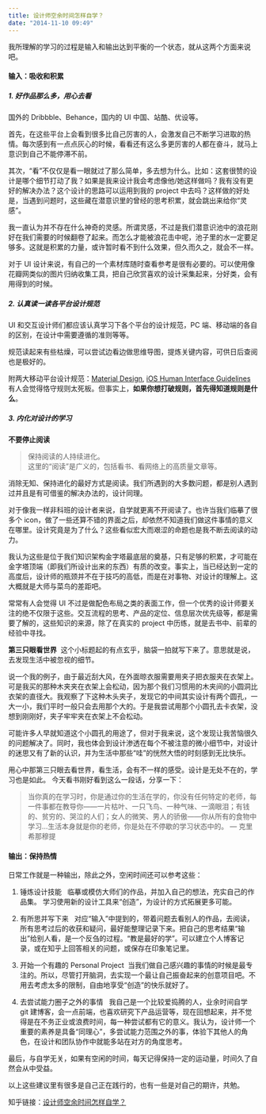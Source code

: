 ```yaml
---
title: 设计师空余时间怎样自学？
date: "2014-11-10 09:49"
---
```


我所理解的学习的过程是输入和输出达到平衡的一个状态，就从这两个方面来说吧。

#### 输入：吸收和积累  

##### 1. 好作品那么多，用心去看

国外的 Dribbble、Behance，国内的 UI 中国、站酷、优设等。

首先，在这些平台上会看到很多比自己厉害的人，会激发自己不断学习进取的热情。每次感到有一点点灰心的时候，看看还有这么多更厉害的人都在奋斗，就马上意识到自己不能停滞不前。

其次，“看”不仅仅是看一眼就过了那么简单，多去想为什么。比如：这套很赞的设计是哪个细节打动了我？如果是我来设计我会考虑像他/她这样做吗？我有没有更好的解决办法？这个设计的思路可以运用到我的 project 中去吗？这样做的好处是，当遇到问题时，这些藏在潜意识里的曾经的思考积累，就会跳出来给你“灵感”。

我一直认为并不存在什么神奇的灵感。所谓灵感，不过是我们潜意识池中的浪花刚好在我们需要的时候翻卷了起来。而怎么才能被浪花击中呢，池子里的水一定要足够多。这就是积累的力量，或许暂时看不到什么效果，但久而久之，就会不一样。

对于 UI 设计来说，有自己的一个素材库随时查看参考是很有必要的。可以使用像花瓣网类似的图片归纳收集工具，把自己欣赏喜欢的设计采集起来，分好类，会有用得到的时候。

##### 2. 认真读一读各平台设计规范

UI 和交互设计师们都应该认真学习下各个平台的设计规范，PC 端、移动端的各自的区别，在设计中需要遵循的准则等等。

规范读起来有些枯燥，可以尝试边看边做思维导图，提炼关键内容，可供日后查阅也是极好的。

附两大移动平台设计规范：[Material Design](https://material.io/), [iOS Human Interface Guidelines](https://developer.apple.com/design/human-interface-guidelines/) 
有人会觉得恪守规则太死板。但事实上，**如果你想打破规则，首先得知道规则是什么**。

##### 3. 内化对设计的学习

**不要停止阅读**

> 保持阅读的人持续进化。   
> 这里的“阅读”是广义的，包括看书、看网络上的高质量文章等。

消除无知、保持进化的最好方式是阅读。我们所遇到的大多数问题，都是别人遇到过并且是有可借鉴的解决办法的，设计同理。

对于像我一样非科班的设计者来说，自学就更离不开阅读了。也许当我们临摹了很多个 icon，做了一些还算不错的界面之后，却依然不知道我们做这件事情的意义在哪里。设计究竟是为了什么？这些看似宏大而艰涩的命题也是我不断去阅读的动力。

我认为这些是位于我们知识架构金字塔最底层的奠基，只有足够的积累，才可能在金字塔顶端（即我们所设计出来的东西）有质的改变。事实上，当已经达到一定的高度后，设计师的瓶颈并不在于技巧的高低，而是在对事物、对设计的理解上。这大概就是大师与菜鸟的差距吧。

常常有人会觉得 UI 不过是做配色布局之类的表面工作，但一个优秀的设计师要关注的绝不仅限于这些。交互流程的思考、产品的定位、信息层次优先级等，都是需要了解的，这些知识的来源，除了在真实的 project 中历练，就是去书中、前辈的经验中寻找。

**第三只眼看世界** 
这个小标题起的有点玄乎，脑袋一拍就写下来了。意思就是说，去发现生活中被忽视的细节。

说一个我的例子，由于最近刮大风，在外面晾衣服需要用夹子把衣服夹在衣架上。可是我买的那种木夹夹在衣架上会松动，因为那个我们习惯用的木夹间的小圆洞比衣架的直径大。我观察了下这种木头夹子，发现它的中间其实设计有两个圆孔，一大一小，我们平时一般只会去用那个大的。于是我尝试用那个小圆孔去卡衣架，没想到刚刚好，夹子牢牢夹在衣架上不会松动。

可能许多人早就知道这个小圆孔的用途了，但对于我来说，这个发现让我苦恼很久的问题解决了。同时，我也体会到设计渗透在每个不被注意的微小细节中，对设计的迷思又有了新的认识，并为生活中那些“哇”的恍然大悟的时刻感到无比快乐。

用心中那第三只眼去看世界，看生活，会有不一样的感受。设计是无处不在的，学习也是如此。
今天看书刚好看到这么一段话，分享一下：

> 当你真的在学习时，你是通过你的生活在学的，你没有任何特定的老师，每一件事都在教导你——一片枯叶、一只飞鸟、一种气味、一滴眼泪；有钱的、贫穷的、哭泣的人们；女人的微笑、男人的骄傲——你从所有的食物中学习…生活本身就是你的老师，你是处在不停歇的学习状态中的。 — 克里希那穆提

#### 输出：保持热情

日常工作就是一种输出，除此之外，空闲时间还可以参考这些：

1. 锤炼设计技能   临摹或模仿大师们的作品，并加入自己的想法，充实自己的作品集。
   学习使用新的设计工具来“创造”，为设计的方式拓展更多可能。

2. 有所思并写下来   对应“输入”中提到的，带着问题去看别人的作品，去阅读，所有思考过后的收获和疑问，最好能整理记录下来。把自己的思考结果“输出”给别人看，是一个反刍的过程。“教是最好的学”。可以建立个人博客记录，或在知乎上回答相关的问题，或保存在印象笔记里。

3. 开始一个有趣的 Personal Project  当我们做自己感兴趣的事情的时候是最专注的。所以，尽管打开脑洞，去实现一个最让自己振奋起来的创意项目吧。不用去考虑太多的限制，自由地享受“创造”的快乐就好了。

4. 去尝试能力圈子之外的事情   我自己是一个比较爱捣腾的人，业余时间自学 git 建博客，会一点前端，也喜欢研究下产品运营等，现在回想起来，并不觉得是在不务正业或浪费时间，每一种尝试都有它的意义。我认为，设计师一个重要的素养是具备“同理心”，多尝试能力范围之外的事，体验下其他人的角色，在设计和团队协作中就能多站在对方的角度思考。

最后，与自学无关，如果有空闲的时间，每天记得保持一定的运动量，时间久了自然会从中受益。

以上这些建议里有很多是自己正在践行的，也有一些是对自己的期许，共勉。

知乎链接：[设计师空余时间怎样自学？](https://www.zhihu.com/question/26390567/answer/32984413)
